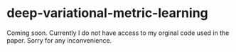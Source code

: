 # deep-variational-metric-learning
Coming soon. Currently I do not have access to my orginal code used in the paper. Sorry for any inconvenience.
